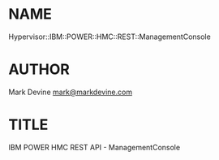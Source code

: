 NAME
====

Hypervisor::IBM::POWER::HMC::REST::ManagementConsole

AUTHOR
======
Mark Devine <mark@markdevine.com>

TITLE
=====
IBM POWER HMC REST API - ManagementConsole
